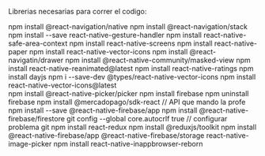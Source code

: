 Librerias necesarias para correr el codigo: 

npm install @react-navigation/native 
npm install @react-navigation/stack 
npm install --save react-native-gesture-handler 
npm install react-native-safe-area-context 
npm install react-native-screens
npm install react-native-paper
npm install react-native-vector-icons
npm install @react-navigatin/drawer
npm install @react-native-community/masked-view
npm install react-native-reanimated@latest
npm install react-native-ratings
npm install dayjs
npm i --save-dev @types/react-native-vector-icons
npm install react-native-vector-icons@latest   
npm install @react-native-picker/picker
npm install firebase npm uninstall firebase
npm install @mercadopago/sdk-react // API que mando la profe
npm install --save @react-native-firebase/app
npm install @react-native-firebase/firestore
git config --global core.autocrlf true // configurar problema git
npm install react-redux
npm install @reduxjs/toolkit
npm install @react-native-firebase/app @react-native-firebase/storage react-native-image-picker
npm install react-native-inappbrowser-reborn


